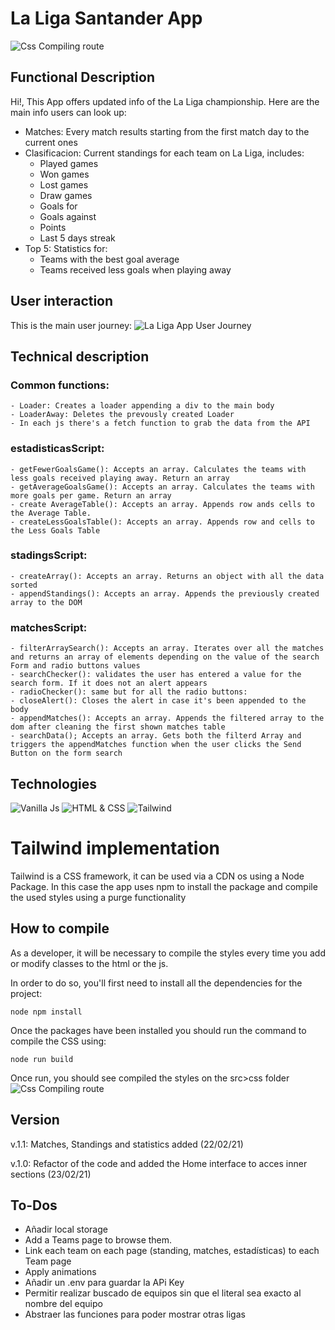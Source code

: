 #  La Liga Santander App
![Css Compiling route](./docs/app_screenshot.png)

## Functional Description
Hi!, This App offers updated info of the La Liga championship. Here are the main info users can look up:
- Matches:  Every match results starting from the first match day to the current ones
- Clasificacion: Current standings for each team on La Liga, includes:
    - Played games
    - Won games
    - Lost games
    - Draw games
    - Goals for
    - Goals against
    - Points
    - Last 5 days streak
- Top 5: Statistics for:
    - Teams with the best goal average
    - Teams received less goals when playing away


## User interaction
This is the main user journey:
![La Liga App User Journey](./docs/laliga.jpg)

    
## Technical description
### Common functions:
    - Loader: Creates a loader appending a div to the main body
    - LoaderAway: Deletes the prevously created Loader
    - In each js there's a fetch function to grab the data from the API

### estadisticasScript:
    - getFewerGoalsGame(): Accepts an array. Calculates the teams with less goals received playing away. Return an array
    - getAverageGoalsGame(): Accepts an array. Calculates the teams with more goals per game. Return an array
    - create AverageTable(): Accepts an array. Appends row ands cells to the Average Table.
    - createLessGoalsTable(): Accepts an array. Appends row and cells to the Less Goals Table

### stadingsScript:
    - createArray(): Accepts an array. Returns an object with all the data sorted
    - appendStandings(): Accepts an array. Appends the previously created array to the DOM

### matchesScript: 
    - filterArraySearch(): Accepts an array. Iterates over all the matches and returns an array of elements depending on the value of the search Form and radio buttons values
    - searchChecker(): validates the user has entered a value for the search form. If it does not an alert appears
    - radioChecker(): same but for all the radio buttons:
    - closeAlert(): Closes the alert in case it's been appended to the body
    - appendMatches(): Accepts an array. Appends the filtered array to the dom after cleaning the first shown matches table
    - searchData(); Accepts an array. Gets both the filterd Array and triggers the appendMatches function when the user clicks the Send Button on the form search



## Technologies
![Vanilla Js](./docs/jslogo.png)
![HTML & CSS](./docs/html_css.png)
![Tailwind](./docs/tailwind.png)



# Tailwind  implementation
Tailwind is a CSS framework, it can be used via a CDN os using a Node Package.
In this case the app uses npm to install the package and compile the used styles using a purge functionality

## How to compile
As a developer, it will be necessary to compile the styles every time you add or modify classes to the html or the js.

In order to do so, you'll first need to install all the dependencies for the project:

~~~
node npm install
~~~

Once the packages have been installed you should run the command to compile the CSS using:

~~~
node run build
~~~

Once run, you should see compiled the styles on the src>css folder
![Css Compiling route](./docs/tailwind_folder.png)

## Version

v.1.1: Matches, Standings and statistics added
(22/02/21)

v.1.0: Refactor of the code and added the Home interface to acces inner sections (23/02/21)

## To-Dos
- Añadir local storage
- Add a Teams page to browse them.
- Link each team on each page (standing, matches, estadísticas) to each Team page
- Apply animations
- Añadir un .env para guardar la APi Key
- Permitir realizar buscado de equipos sin que el literal sea exacto al nombre del equipo
- Abstraer las funciones para poder mostrar otras ligas

